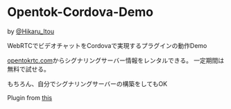 # Opentok-Cordova-Demo

by [@Hikaru_Itou](http://www.twitter.com/Hikaru_Itou)



WebRTCでビデオチャットをCordovaで実現するプラグインの動作Demo


[opentokrtc.com](https://opentokrtc.com/)からシグナリングサーバー情報をレンタルできる。
一定期間は無料で試せる。

もちろん、自分でシグナリングサーバーの構築をしてもOK

Plugin from [this](https://github.com/songz/cordova-plugin-opentok)